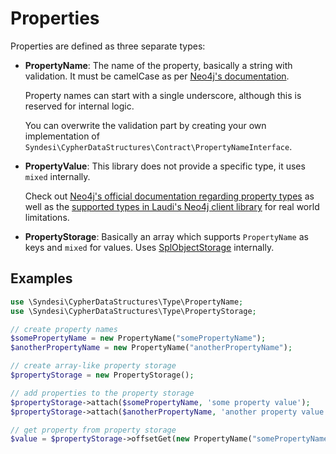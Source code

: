 # Properties

Properties are defined as three separate types:

- **PropertyName**: The name of the property, basically a string with validation. It must be camelCase as per [Neo4j's
  documentation](https://neo4j.com/docs/cypher-manual/current/styleguide/#cypher-styleguide-casing).
  
  Property names can start with a single underscore, although this is reserved for internal logic.

  You can overwrite the validation part by creating your own implementation of
  `Syndesi\CypherDataStructures\Contract\PropertyNameInterface`.

- **PropertyValue**: This library does not provide a specific type, it uses `mixed` internally.

  Check out [Neo4j's official documentation regarding property
  types](https://neo4j.com/docs/cypher-manual/current/syntax/values/#property-types) as well as the [supported types in
  Laudi's Neo4j client library](https://github.com/neo4j-php/neo4j-php-client#accessing-the-results) for real world
  limitations.

- **PropertyStorage**: Basically an array which supports `PropertyName` as keys and `mixed` for values. Uses
  [SplObjectStorage](https://www.php.net/manual/en/class.splobjectstorage) internally.

## Examples

```php
use \Syndesi\CypherDataStructures\Type\PropertyName;
use \Syndesi\CypherDataStructures\Type\PropertyStorage;

// create property names
$somePropertyName = new PropertyName("somePropertyName");
$anotherPropertyName = new PropertyName("anotherPropertyName");

// create array-like property storage
$propertyStorage = new PropertyStorage();

// add properties to the property storage
$propertyStorage->attach($somePropertyName, 'some property value');
$propertyStorage->attach($anotherPropertyName, 'another property value');

// get property from property storage
$value = $propertyStorage->offsetGet(new PropertyName("somePropertyName"));
```
